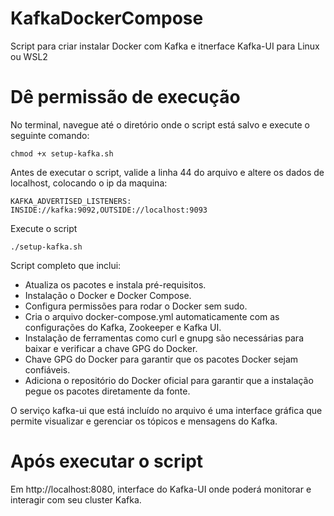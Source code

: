 # KafkaDockerCompose
Script para criar instalar Docker com Kafka e itnerface Kafka-UI para Linux ou WSL2

# Dê permissão de execução

No terminal, navegue até o diretório onde o script está salvo e execute o seguinte comando:

```
chmod +x setup-kafka.sh
```
Antes de executar o script, valide a linha 44 do arquivo e altere os dados de localhost, colocando o ip da maquina:

```
KAFKA_ADVERTISED_LISTENERS: INSIDE://kafka:9092,OUTSIDE://localhost:9093
```

Execute o script 

```
./setup-kafka.sh
```

Script completo que inclui:

* Atualiza os pacotes e instala pré-requisitos.
* Instalação o Docker e Docker Compose.
* Configura permissões para rodar o Docker sem sudo.
* Cria o arquivo docker-compose.yml automaticamente com as configurações do Kafka, Zookeeper e Kafka UI.
* Instalação de ferramentas como curl e gnupg são necessárias para baixar e verificar a chave GPG do Docker.
* Chave GPG do Docker para garantir que os pacotes Docker sejam confiáveis.
* Adiciona o repositório do Docker oficial para garantir que a instalação pegue os pacotes diretamente da fonte.

O serviço kafka-ui que está incluído no arquivo é uma interface gráfica que permite visualizar e gerenciar os tópicos e mensagens do Kafka.

# Após executar o script
Em http://localhost:8080, interface do Kafka-UI onde poderá monitorar e interagir com seu cluster Kafka.
